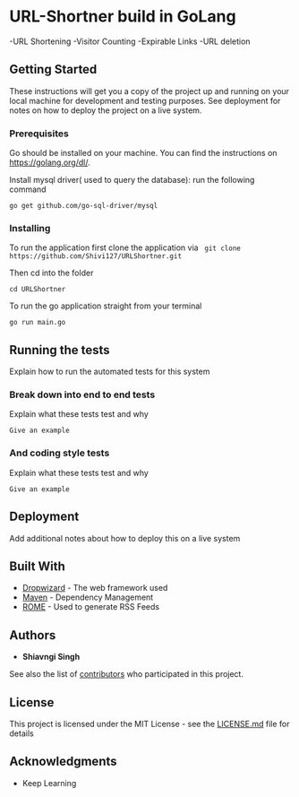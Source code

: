 

# URL-Shortner build in GoLang

-URL Shortening
-Visitor Counting
-Expirable Links
-URL deletion

## Getting Started

These instructions will get you a copy of the project up and running on your local machine for development and testing purposes. See deployment for notes on how to deploy the project on a live system.

### Prerequisites

Go should be installed on your machine. You can find the instructions on https://golang.org/dl/. 

Install mysql driver( used to query the database): run the following command

```
go get github.com/go-sql-driver/mysql
```

### Installing

To run the application first clone the application via
``` git clone https://github.com/Shivi127/URLShortner.git``` 

Then cd into the folder 
```
cd URLShortner
```

To run the go application straight from your terminal

```
go run main.go
```



## Running the tests

Explain how to run the automated tests for this system

### Break down into end to end tests

Explain what these tests test and why

```
Give an example
```

### And coding style tests

Explain what these tests test and why

```
Give an example
```

## Deployment

Add additional notes about how to deploy this on a live system

## Built With

* [Dropwizard](http://www.dropwizard.io/1.0.2/docs/) - The web framework used
* [Maven](https://maven.apache.org/) - Dependency Management
* [ROME](https://rometools.github.io/rome/) - Used to generate RSS Feeds




## Authors

* **Shiavngi Singh** 

See also the list of [contributors](https://github.com/your/project/contributors) who participated in this project.

## License

This project is licensed under the MIT License - see the [LICENSE.md](LICENSE.md) file for details

## Acknowledgments

* Keep Learning
